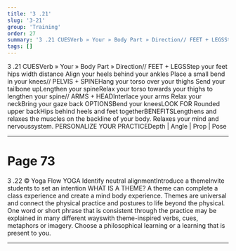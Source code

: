 ```yaml
---
title: '3 .21'
slug: '3-21'
group: 'Training'
order: 27
summary: '3 .21 CUESVerb » Your » Body Part » Direction// FEET + LEGSStep your feet hips width distance Align your heels behind your ankles Place a small bend in your knees// PELVIS + SPINEH'
tags: []
---
```


3 .21
CUESVerb » Your » Body Part » Direction// FEET + LEGSStep your feet hips width distance Align your heels behind your ankles Place a small bend in your knees// PELVIS + SPINEHang your torso over your thighs Send your tailbone upLengthen your spineRelax your torso towards your thighs to lengthen your spine// ARMS + HEADInterlace your arms Relax your neckBring your gaze back
OPTIONSBend your kneesLOOK FOR Rounded upper backHips behind heels and feet togetherBENEFITSLengthens and relaxes the muscles on the backline of your body. Relaxes your mind and nervoussystem.
PERSONALIZE YOUR PRACTICEDepth | Angle | Prop | Pose

---

# Page 73

3 .22 © Yoga Flow YOGA Identify neutral alignmentIntroduce a themeInvite students to set an intention
WHAT IS A THEME? A theme can complete a class experience and create a mind body experience. Themes are universal and connect the physical practice and postures to life beyond the physical. One word or short phrase that is consistent through the practice may be explained in many different wayswith theme-inspired verbs, cues, metaphors or imagery. Choose a philosophical learning or a learning that is present to you.

---

